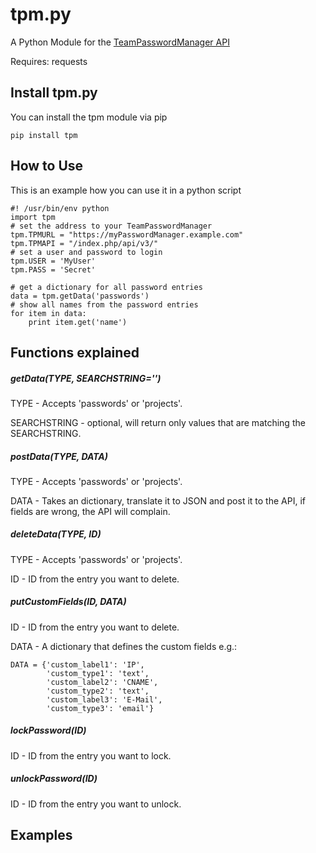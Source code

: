 # tpm.py

A Python Module for the [TeamPasswordManager API](http://teampasswordmanager.com/docs/api/)

Requires: requests

## Install tpm.py

You can install the tpm module via pip

    pip install tpm

## How to Use

This is an example how you can use it in a python script

    #! /usr/bin/env python
    import tpm
    # set the address to your TeamPasswordManager
    tpm.TPMURL = "https://myPasswordManager.example.com"
    tpm.TPMAPI = "/index.php/api/v3/"
    # set a user and password to login
    tpm.USER = 'MyUser'
    tpm.PASS = 'Secret'
    
    # get a dictionary for all password entries
    data = tpm.getData('passwords')
    # show all names from the password entries
    for item in data:
        print item.get('name')

## Functions explained
##### getData(TYPE, SEARCHSTRING='')

TYPE - Accepts 'passwords' or 'projects'.

SEARCHSTRING - optional, will return only values that are matching the SEARCHSTRING.

##### postData(TYPE, DATA)

TYPE - Accepts 'passwords' or 'projects'.

DATA - Takes an dictionary, translate it to JSON and post it to the API, if fields are wrong, the API will complain.

##### deleteData(TYPE, ID)

TYPE - Accepts 'passwords' or 'projects'.

ID - ID from the entry you want to delete.

##### putCustomFields(ID, DATA)

ID - ID from the entry you want to delete.

DATA - A dictionary that defines the custom fields e.g.:

    DATA = {'custom_label1': 'IP',
            'custom_type1': 'text',
            'custom_label2': 'CNAME',
            'custom_type2': 'text',
            'custom_label3': 'E-Mail',
            'custom_type3': 'email'}

##### lockPassword(ID)

ID - ID from the entry you want to lock.

##### unlockPassword(ID)

ID - ID from the entry you want to unlock.

## Examples
